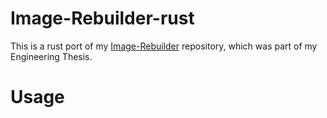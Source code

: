 # Image-Rebuilder-rust
This is a rust port of my [Image-Rebuilder](https://github.com/LongW4y/Image-Rebuilder) repository, which was part of my Engineering Thesis.

# Usage